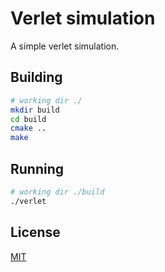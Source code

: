 # Verlet simulation

A simple verlet simulation.

## Building

```bash
# working dir ./
mkdir build
cd build
cmake ..
make
```

## Running

```bash
# working dir ./build
./verlet
```

## License

[MIT](https://choosealicense.com/licenses/mit/)
